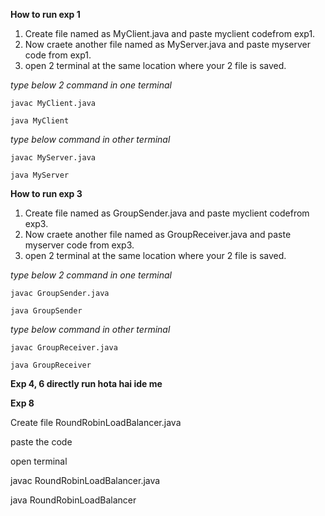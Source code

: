**How to run exp 1**

1) Create file named as MyClient.java and paste myclient codefrom exp1.
2) Now craete another file named as MyServer.java and paste myserver code from exp1.
3) open 2 terminal at the same location where your 2 file is saved.

*type below 2 command in one terminal*

    javac MyClient.java
    
    java MyClient
    
*type below command in other terminal*

    javac MyServer.java
    
    java MyServer


**How to run exp 3**

1) Create file named as GroupSender.java and paste myclient codefrom exp3.
2) Now craete another file named as GroupReceiver.java and paste myserver code from exp3.
3) open 2 terminal at the same location where your 2 file is saved.

*type below 2 command in one terminal*

    javac GroupSender.java
    
    java GroupSender
   
*type below command in other terminal*

    javac GroupReceiver.java
    
    java GroupReceiver


**Exp 4, 6 directly run hota hai ide me**

**Exp 8**

Create file RoundRobinLoadBalancer.java

paste the code

open terminal

javac RoundRobinLoadBalancer.java

java RoundRobinLoadBalancer 


